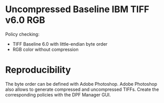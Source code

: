 # Uncompressed Baseline IBM TIFF v6.0 RGB
Policy checking:
- TIFF Baseline 6.0 with little-endian byte order
- RGB color without compression

# Reproducibility
The byte order can be defined with Adobe Photoshop.
Adobe Photoshop also allows to generate compressed and uncompressed TIFFs.
Create the corresponding policies with the DPF Manager GUI.
